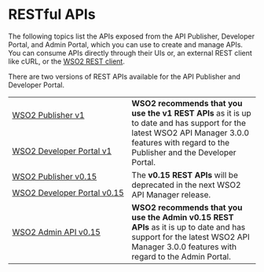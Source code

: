 # RESTful APIs

The following topics list the APIs exposed from the API Publisher, Developer Portal, and Admin Portal, which you can use to create and manage APIs. You can consume APIs directly through their UIs or, an external REST client like cURL, or the [WSO2 REST client]({{base_path}}/learn/consume-api/invoke-apis/invoke-apis-using-tools/invoke-an-api-using-the-integrated-api-console).

There are two versions of REST APIs available for the API Publisher and Developer Portal.
<br>
<table>
  <tr>
    <td nowrap="true"><a href="{{base_path}}/develop/product-apis/publisher-v1/">WSO2 Publisher v1</a></td>
    <td rowspan="2"><b>WSO2 recommends that you use the v1 REST APIs</b> as it is up to date and has support for the latest WSO2 API Manager 3.0.0 features with regard to the Publisher and the Developer Portal.
    </td>
  </tr>
  <tr>
    <td nowrap="true"><a href="{{base_path}}/develop/product-apis/devportal-v1/">WSO2 Developer Portal v1</a></td>
  </tr>
  

  <tr>
    <td nowrap="true"><a href="{{base_path}}/develop/product-apis/publisher-v0.15/">WSO2 Publisher v0.15</a></td>
    <td rowspan="2">The <b>v0.15 REST APIs</b> will be deprecated in the next WSO2 API Manager release.</b></td>
  </tr>
  <tr>
    <td nowrap="true"><a href="{{base_path}}/develop/product-apis/devportal-v0.15/">WSO2 Developer Portal v0.15</a></td>
  </tr>

  <tr>
    <td nowrap="true"><a href="{{base_path}}/develop/product-apis/admin-v1/">WSO2 Admin API v0.15</a></td>
    <td> <b>WSO2 recommends that you use the Admin v0.15 REST APIs</b> as it is up to date and has support for the latest WSO2 API Manager 3.0.0 features with regard to the Admin Portal.</td>
  </tr>

</table>
